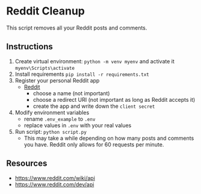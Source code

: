 # Reddit Cleanup

This script removes all your Reddit posts and comments. 


## Instructions

1. Create virtual environment: `python -m venv myenv` and activate it `myenv\Scripts\activate`
1. Install requirements `pip install -r requirements.txt`
1. Register your personal Reddit app
    - [Reddit](https://www.reddit.com/prefs/apps)
        - choose a name (not important)
        - choose a redirect URI (not important as long as Reddit accepts it) 
        - create the app and write down the `client secret`
1. Modify environment variables
    - rename `.env_example` to `.env`
    - replace values in `.env` with your real values
1. Run script: `python script.py`
    - This may take a while depending on how many posts and comments you have. Reddit only allows for 60 requests per minute.


## Resources

- https://www.reddit.com/wiki/api
- https://www.reddit.com/dev/api
